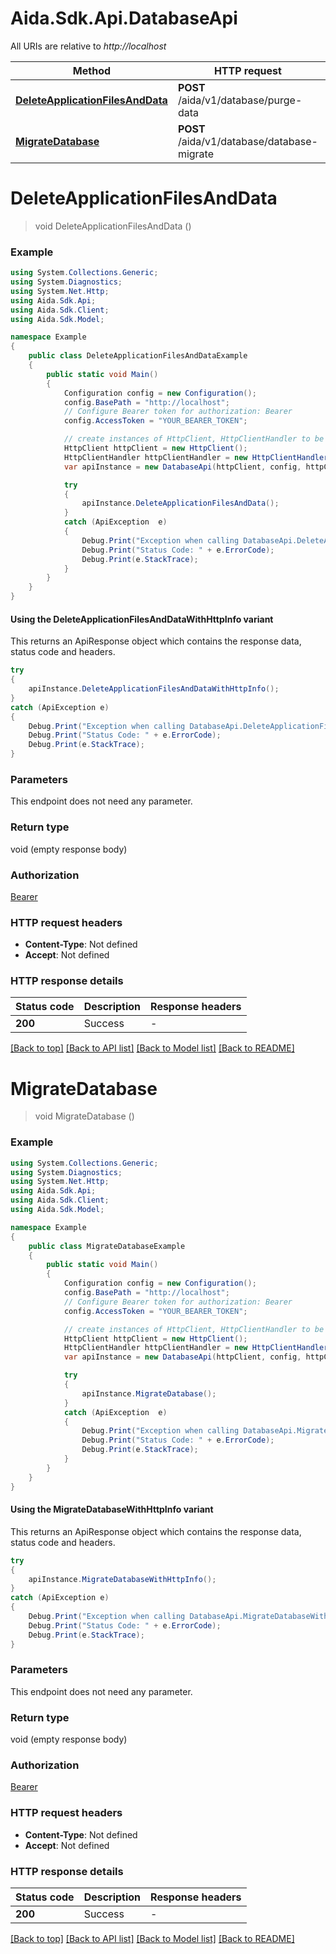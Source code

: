 # Aida.Sdk.Api.DatabaseApi

All URIs are relative to *http://localhost*

| Method | HTTP request | Description |
|--------|--------------|-------------|
| [**DeleteApplicationFilesAndData**](DatabaseApi.md#deleteapplicationfilesanddata) | **POST** /aida/v1/database/purge-data |  |
| [**MigrateDatabase**](DatabaseApi.md#migratedatabase) | **POST** /aida/v1/database/database-migrate |  |

<a name="deleteapplicationfilesanddata"></a>
# **DeleteApplicationFilesAndData**
> void DeleteApplicationFilesAndData ()



### Example
```csharp
using System.Collections.Generic;
using System.Diagnostics;
using System.Net.Http;
using Aida.Sdk.Api;
using Aida.Sdk.Client;
using Aida.Sdk.Model;

namespace Example
{
    public class DeleteApplicationFilesAndDataExample
    {
        public static void Main()
        {
            Configuration config = new Configuration();
            config.BasePath = "http://localhost";
            // Configure Bearer token for authorization: Bearer
            config.AccessToken = "YOUR_BEARER_TOKEN";

            // create instances of HttpClient, HttpClientHandler to be reused later with different Api classes
            HttpClient httpClient = new HttpClient();
            HttpClientHandler httpClientHandler = new HttpClientHandler();
            var apiInstance = new DatabaseApi(httpClient, config, httpClientHandler);

            try
            {
                apiInstance.DeleteApplicationFilesAndData();
            }
            catch (ApiException  e)
            {
                Debug.Print("Exception when calling DatabaseApi.DeleteApplicationFilesAndData: " + e.Message);
                Debug.Print("Status Code: " + e.ErrorCode);
                Debug.Print(e.StackTrace);
            }
        }
    }
}
```

#### Using the DeleteApplicationFilesAndDataWithHttpInfo variant
This returns an ApiResponse object which contains the response data, status code and headers.

```csharp
try
{
    apiInstance.DeleteApplicationFilesAndDataWithHttpInfo();
}
catch (ApiException e)
{
    Debug.Print("Exception when calling DatabaseApi.DeleteApplicationFilesAndDataWithHttpInfo: " + e.Message);
    Debug.Print("Status Code: " + e.ErrorCode);
    Debug.Print(e.StackTrace);
}
```

### Parameters
This endpoint does not need any parameter.
### Return type

void (empty response body)

### Authorization

[Bearer](../README.md#Bearer)

### HTTP request headers

 - **Content-Type**: Not defined
 - **Accept**: Not defined


### HTTP response details
| Status code | Description | Response headers |
|-------------|-------------|------------------|
| **200** | Success |  -  |

[[Back to top]](#) [[Back to API list]](../README.md#documentation-for-api-endpoints) [[Back to Model list]](../README.md#documentation-for-models) [[Back to README]](../README.md)

<a name="migratedatabase"></a>
# **MigrateDatabase**
> void MigrateDatabase ()



### Example
```csharp
using System.Collections.Generic;
using System.Diagnostics;
using System.Net.Http;
using Aida.Sdk.Api;
using Aida.Sdk.Client;
using Aida.Sdk.Model;

namespace Example
{
    public class MigrateDatabaseExample
    {
        public static void Main()
        {
            Configuration config = new Configuration();
            config.BasePath = "http://localhost";
            // Configure Bearer token for authorization: Bearer
            config.AccessToken = "YOUR_BEARER_TOKEN";

            // create instances of HttpClient, HttpClientHandler to be reused later with different Api classes
            HttpClient httpClient = new HttpClient();
            HttpClientHandler httpClientHandler = new HttpClientHandler();
            var apiInstance = new DatabaseApi(httpClient, config, httpClientHandler);

            try
            {
                apiInstance.MigrateDatabase();
            }
            catch (ApiException  e)
            {
                Debug.Print("Exception when calling DatabaseApi.MigrateDatabase: " + e.Message);
                Debug.Print("Status Code: " + e.ErrorCode);
                Debug.Print(e.StackTrace);
            }
        }
    }
}
```

#### Using the MigrateDatabaseWithHttpInfo variant
This returns an ApiResponse object which contains the response data, status code and headers.

```csharp
try
{
    apiInstance.MigrateDatabaseWithHttpInfo();
}
catch (ApiException e)
{
    Debug.Print("Exception when calling DatabaseApi.MigrateDatabaseWithHttpInfo: " + e.Message);
    Debug.Print("Status Code: " + e.ErrorCode);
    Debug.Print(e.StackTrace);
}
```

### Parameters
This endpoint does not need any parameter.
### Return type

void (empty response body)

### Authorization

[Bearer](../README.md#Bearer)

### HTTP request headers

 - **Content-Type**: Not defined
 - **Accept**: Not defined


### HTTP response details
| Status code | Description | Response headers |
|-------------|-------------|------------------|
| **200** | Success |  -  |

[[Back to top]](#) [[Back to API list]](../README.md#documentation-for-api-endpoints) [[Back to Model list]](../README.md#documentation-for-models) [[Back to README]](../README.md)

